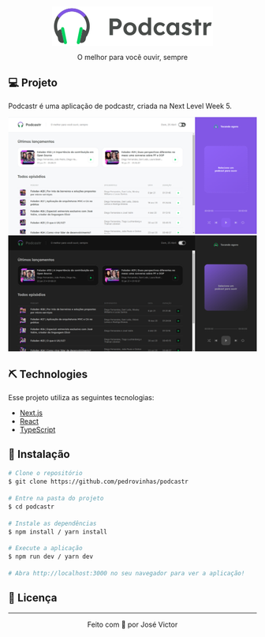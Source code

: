 
<div align="center">
<img align="center" alt="Podcastr" title="Podcastr" src=".github/logo.svg" />
<p align="center">O melhor para você ouvir, sempre</p>
</div>

## 💻 Projeto

Podcastr é uma aplicação de podcastr, criada na Next Level Week 5.

<img alt="Tela inical - tema light"  src=".github/podcastr.png" />

<img alt="Tela inical - tema dark"  src=".github/podcastr-dark.png" />

## ⛏ Technologies

Esse projeto utiliza as seguintes tecnologias:
- [Next.js](https://nextjs.org/)
- [React](https://reactjs.org)
- [TypeScript](https://www.typescriptlang.org/)

## 🚀 Instalação

```bash
# Clone o repositório
$ git clone https://github.com/pedrovinhas/podcastr 

# Entre na pasta do projeto
$ cd podcastr

# Instale as dependências
$ npm install / yarn install

# Execute a aplicação
$ npm run dev / yarn dev

# Abra http://localhost:3000 no seu navegador para ver a aplicação!

```

## 📝 Licença


---

<p align="center"> Feito com 💜 por José Victor</p>
